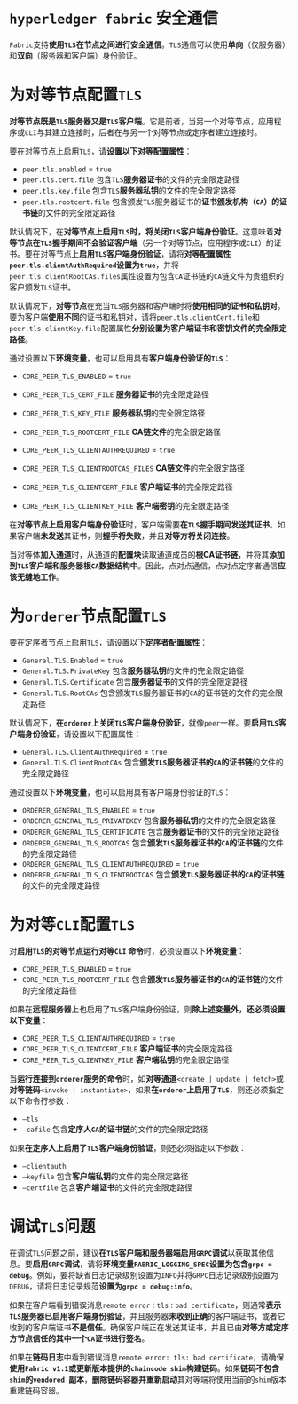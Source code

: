 # `hyperledger fabric` 安全通信

`Fabric`支持**使用`TLS`在节点之间进行安全通信**。`TLS`通信可以使用**单向**（仅服务器）和**双向**（服务器和客户端）身份验证。

# 为对等节点配置`TLS`

**对等节点既是`TLS`服务器又是`TLS`客户端**。它是前者，当另一个对等节点，应用程序或`CLI`与其建立连接时，后者在与另一个对等节点或定序者建立连接时。

要在对等节点上启用`TLS`，请**设置以下对等配置属性**：

+ `peer.tls.enabled` = `true`
+ `peer.tls.cert.file` 包含`TLS`**服务器证书**的文件的完全限定路径
+ `peer.tls.key.file` 包含`TLS`**服务器私钥**的文件的完全限定路径
+ `peer.tls.rootcert.file` 包含颁发`TLS`服务器证书的**证书颁发机构（`CA`）的证书链**的文件的完全限定路径

默认情况下，在**对等节点上启用`TLS`时，将关闭`TLS`客户端身份验证**。这意味着**对等节点在`TLS`握手期间不会验证客户端**（另一个对等节点，应用程序或`CLI`）的证书。要在对等节点上**启用`TLS`客户端身份验证**，请将**对等配置属性`peer.tls.clientAuthRequired`设置为`true`**，并将`peer.tls.clientRootCAs.files`属性设置为包含`CA`证书链的`CA`链文件为贵组织的客户颁发`TLS`证书。

默认情况下，**对等节点**在充当`TLS`服务器和客户端时将**使用相同的证书和私钥对**。要为客户端**使用不同**的证书和私钥对，请将`peer.tls.clientCert.file`和`peer.tls.clientKey.file`配置属性**分别设置为客户端证书和密钥文件的完全限定路径**。

通过设置以下**环境变量**，也可以启用具有**客户端身份验证的`TLS`**：

- `CORE_PEER_TLS_ENABLED` = `true`

- `CORE_PEER_TLS_CERT_FILE` **服务器证书**的完全限定路径
- `CORE_PEER_TLS_KEY_FILE` **服务器私钥**的完全限定路径
- `CORE_PEER_TLS_ROOTCERT_FILE` **CA链文件**的完全限定路径
- `CORE_PEER_TLS_CLIENTAUTHREQUIRED` = `true`
- `CORE_PEER_TLS_CLIENTROOTCAS_FILES` **CA链文件**的完全限定路径
- `CORE_PEER_TLS_CLIENTCERT_FILE` **客户端证书**的完全限定路径
- `CORE_PEER_TLS_CLIENTKEY_FILE` **客户端密钥**的完全限定路径

在**对等节点上启用客户端身份验证**时，客户端需要**在`TLS`握手期间发送其证书**。如果客户端**未发送**其证书，则**握手将失败**，并且**对等方将关闭连接**。

当对等体**加入通道**时，从通道的**配置块**读取通道成员的**根CA证书链**，并将其**添加到`TLS`客户端和服务器根`CA`数据结构中**。因此，点对点通信，点对点定序者通信**应该无缝地工作**。

# 为`orderer`节点配置`TLS`

要在定序者节点上启用`TLS`，请设置以下**定序者配置属性**：

- `General.TLS.Enabled` = `true`
- `General.TLS.PrivateKey` 包含**服务器私钥**的文件的完全限定路径
- `General.TLS.Certificate`  包含**服务器证书**的文件的完全限定路径
- `General.TLS.RootCAs`  包含颁发`TLS`服务器证书的`CA`的证书链的文件的完全限定路径

默认情况下，**在`orderer`上关闭`TLS`客户端身份验证**，就像`peer`一样。要**启用`TLS`客户端身份验证**，请设置以下配置属性：

- `General.TLS.ClientAuthRequired` = `true`
- `General.TLS.ClientRootCAs`  包含**颁发`TLS`服务器证书的`CA`的证书链**的文件的完全限定路径

通过设置以下**环境变量**，也可以启用具有客户端身份验证的`TLS`：

- `ORDERER_GENERAL_TLS_ENABLED` = `true`
- `ORDERER_GENERAL_TLS_PRIVATEKEY` 包含**服务器私钥**的文件的完全限定路径
- `ORDERER_GENERAL_TLS_CERTIFICATE`  包含**服务器证书**的文件的完全限定路径
- `ORDERER_GENERAL_TLS_ROOTCAS`  包含**颁发`TLS`服务器证书的`CA`的证书链**的文件的完全限定路径
- `ORDERER_GENERAL_TLS_CLIENTAUTHREQUIRED` = `true`
- `ORDERER_GENERAL_TLS_CLIENTROOTCAS`  包含**颁发`TLS`服务器证书的`CA`的证书链**的文件的完全限定路径

# 为对等`CLI`配置`TLS`

对**启用`TLS`的对等节点运行对等`CLI` 命令**时，必须设置以下**环境变量**：

- `CORE_PEER_TLS_ENABLED` = `true`
- `CORE_PEER_TLS_ROOTCERT_FILE`  包含**颁发`TLS`服务器证书的`CA`的证书链**的文件的完全限定路径

如果在**远程服务器**上也启用了`TLS`客户端身份验证，则**除上述变量外，还必须设置以下变量**：

- `CORE_PEER_TLS_CLIENTAUTHREQUIRED` = `true`
- `CORE_PEER_TLS_CLIENTCERT_FILE`  **客户端证书**的完全限定路径
- `CORE_PEER_TLS_CLIENTKEY_FILE`  **客户端私钥**的完全限定路径

当**运行连接到`orderer`服务的命令**时，如**对等通道**`<create | update | fetch>`或**对等链码**`<invoke | instantiate>`，如果**在`orderer`上启用了`TLS`**，则还必须指定以下命令行参数：

- `–tls`
- `–cafile` 包含**定序人`CA`的证书链**的文件的完全限定路径

如果**在定序人上启用了`TLS`客户端身份验证**，则还必须指定以下参数：

- `–clientauth`
- `–keyfile`  包含**客户端私钥**的文件的完全限定路径
- `–certfile`  包含**客户端证书**的文件的完全限定路径

# 调试`TLS`问题

在调试`TLS`问题之前，建议**在`TLS`客户端和服务器端启用`GRPC`调试**以获取其他信息。要**启用`GRPC`调试**，请将**环境变量`FABRIC_LOGGING_SPEC`设置为包含`grpc = debug`**。例如，要将缺省日志记录级别设置为`INFO`并将`GRPC`日志记录级别设置为`DEBUG`，请将日志记录规范**设置为`grpc = debug:info`**。

如果在客户端看到错误消息`remote error：tls：bad certificate`，则通常**表示`TLS`服务器已启用客户端身份验证**，并且服务器**未收到正确**的客户端证书，或者它收到的客户端证书**不是信任**。确保客户端正在发送其证书，并且已由**对等方或定序方节点信任的其中一个`CA`证书进行签名**。

如果在**链码日志**中看到错误消息`remote error: tls: bad certificate`，请确保**使用`Fabric v1.1`或更新版本提供的`chaincode shim`构建链码**。如果**链码不包含`shim`的`vendored `副本**，**删除链码容器并重新启动**其对等端将使用当前的`shim`版本重建链码容器。